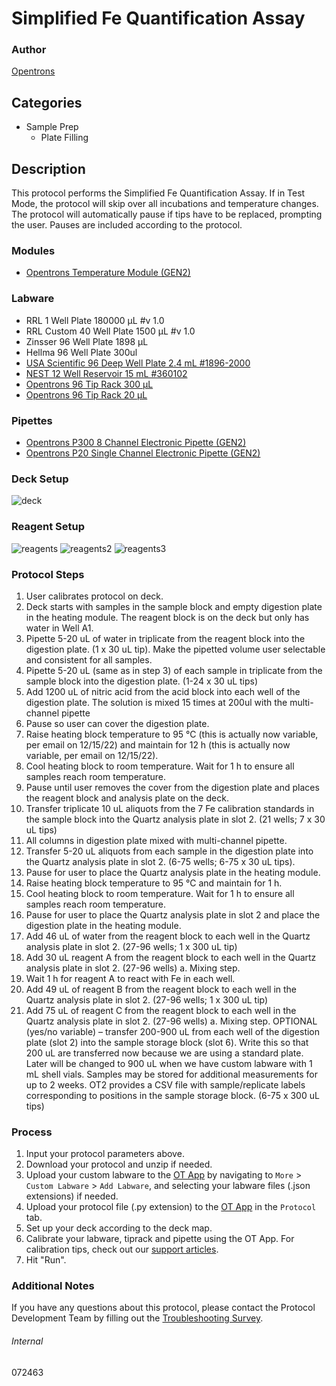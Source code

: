 # Simplified Fe Quantification Assay


### Author
[Opentrons](https://opentrons.com/)




## Categories
* Sample Prep
	* Plate Filling


## Description
This protocol performs the Simplified Fe Quantification Assay. If in Test Mode, the protocol will skip over all incubations and temperature changes. The protocol will automatically pause if tips have to be replaced, prompting the user. Pauses are included according to the protocol.


### Modules
* [Opentrons Temperature Module (GEN2)](https://shop.opentrons.com/temperature-module-gen2/)


### Labware
* RRL 1 Well Plate 180000 µL #v 1.0
* RRL Custom 40 Well Plate 1500 µL #v 1.0
* Zinsser 96 Well Plate 1898 µL
* Hellma 96 Well Plate 300ul
* [USA Scientific 96 Deep Well Plate 2.4 mL #1896-2000](https://www.usascientific.com/2ml-deep96-well-plateone-bulk.aspx)
* [NEST 12 Well Reservoir 15 mL #360102](http://www.cell-nest.com/page94?_l=en&product_id=102)
* [Opentrons 96 Tip Rack 300 µL](https://shop.opentrons.com/collections/opentrons-tips/products/opentrons-300ul-tips)
* [Opentrons 96 Tip Rack 20 µL](https://shop.opentrons.com/collections/opentrons-tips/products/opentrons-10ul-tips)


### Pipettes
* [Opentrons P300 8 Channel Electronic Pipette (GEN2)](https://shop.opentrons.com/8-channel-electronic-pipette/)
* [Opentrons P20 Single Channel Electronic Pipette (GEN2)](https://shop.opentrons.com/single-channel-electronic-pipette-p20/)


### Deck Setup
![deck](https://opentrons-protocol-library-website.s3.amazonaws.com/custom-README-images/072463/Screen+Shot+2022-12-14+at+8.32.53+AM.png)


### Reagent Setup
![reagents](https://opentrons-protocol-library-website.s3.amazonaws.com/custom-README-images/072463/Screen+Shot+2022-12-13+at+12.50.20+PM.png)
![reagents2](https://opentrons-protocol-library-website.s3.amazonaws.com/custom-README-images/072463/Screen+Shot+2022-12-13+at+12.50.41+PM.png)
![reagents3](https://opentrons-protocol-library-website.s3.amazonaws.com/custom-README-images/072463/Screen+Shot+2022-12-13+at+12.50.51+PM.png)


### Protocol Steps
1. User calibrates protocol on deck.
2. Deck starts with samples in the sample block and empty digestion plate in the heating module. The reagent block is on the deck but only has water in Well A1.
3. Pipette 5-20 uL of water in triplicate from the reagent block into the digestion plate. (1 x 30 uL tip). Make the pipetted volume user selectable and consistent for all samples.
4. Pipette 5-20 uL (same as in step 3) of each sample in triplicate from the sample block into the digestion plate. (1-24 x 30 uL tips)
5. Add 1200 uL of nitric acid from the acid block into each well of the digestion plate. The solution is mixed 15 times at 200ul with the multi-channel pipette
6. Pause so user can cover the digestion plate.
7. Raise heating block temperature to 95 °C (this is actually now variable, per email on 12/15/22) and maintain for 12 h (this is actually now variable, per email on 12/15/22).
8. Cool heating block to room temperature. Wait for 1 h to ensure all samples reach room temperature.
9. Pause until user removes the cover from the digestion plate and places the reagent block and analysis plate on the deck.
10. Transfer triplicate 10 uL aliquots from the 7 Fe calibration standards in the sample block into the Quartz analysis plate in slot 2. (21 wells; 7 x 30 uL tips)
11. All columns in digestion plate mixed with multi-channel pipette.
12. Transfer 5-20 uL aliquots from each sample in the digestion plate into the Quartz analysis plate in slot 2. (6-75 wells; 6-75 x 30 uL tips).
13. Pause for user to place the Quartz analysis plate in the heating module.
14. Raise heating block temperature to 95 °C and maintain for 1 h.
15. Cool heating block to room temperature. Wait for 1 h to ensure all samples reach room temperature.
16. Pause for user to place the Quartz analysis plate in slot 2 and place the digestion plate in the heating module.
17. Add 46 uL of water from the reagent block to each well in the Quartz analysis plate in slot 2. (27-96 wells; 1 x 300 uL tip)
18. Add 30 uL reagent A from the reagent block to each well in the Quartz analysis plate in slot 2. (27-96 wells) a. Mixing step.
19. Wait 1 h for reagent A to react with Fe in each well.
20. Add 49 uL of reagent B from the reagent block to each well in the Quartz analysis plate in slot 2. (27-96 wells; 1 x 300 uL tip)
21. Add 75 uL of reagent C from the reagent block to each well in the Quartz analysis plate in slot 2. (27-96 wells) a. Mixing step.
OPTIONAL (yes/no variable) – transfer 200-900 uL from each well of the digestion plate (slot 2) into the sample storage block (slot 6). Write this so that 200 uL are transferred now because we are using a standard plate. Later will be changed to 900 uL when we have custom labware with 1 mL shell vials. Samples may be stored for additional measurements for up to 2 weeks. OT2 provides a CSV file with sample/replicate labels corresponding to positions in the sample storage block. (6-75 x 300 uL tips)


### Process
1. Input your protocol parameters above.
2. Download your protocol and unzip if needed.
3. Upload your custom labware to the [OT App](https://opentrons.com/ot-app) by navigating to `More` > `Custom Labware` > `Add Labware`, and selecting your labware files (.json extensions) if needed.
4. Upload your protocol file (.py extension) to the [OT App](https://opentrons.com/ot-app) in the `Protocol` tab.
5. Set up your deck according to the deck map.
6. Calibrate your labware, tiprack and pipette using the OT App. For calibration tips, check out our [support articles](https://support.opentrons.com/en/collections/1559720-guide-for-getting-started-with-the-ot-2).
7. Hit "Run".


### Additional Notes
If you have any questions about this protocol, please contact the Protocol Development Team by filling out the [Troubleshooting Survey](https://protocol-troubleshooting.paperform.co/).


###### Internal
072463
